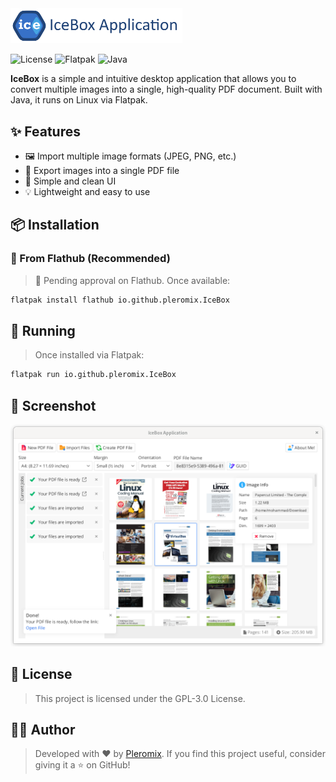 <img alt="Logo" src="https://raw.githubusercontent.com/pleromix/IceBox/0ad966028edeaca6f6acc244f4dc5d7da13cef26/src/main/resources/io/github/pleromix/icebox/asset/logo-vector-with-title.svg" width="275"/>

![License](https://img.shields.io/github/license/pleromix/icebox)
![Flatpak](https://img.shields.io/badge/flatpak-available-blue)
![Java](https://img.shields.io/badge/java-21-orange)

**IceBox** is a simple and intuitive desktop application that allows you to convert multiple images into a single,
high-quality PDF document. Built with Java, it runs on Linux via Flatpak.

## ✨ Features

- 🖼️ Import multiple image formats (JPEG, PNG, etc.)
- 📄 Export images into a single PDF file
- 🎨 Simple and clean UI
- 💡 Lightweight and easy to use

## 📦 Installation

### 🔹 From Flathub (Recommended)

> 🚧 Pending approval on Flathub. Once available:

```bash
flatpak install flathub io.github.pleromix.IceBox
```

## 🚀 Running

> Once installed via Flatpak:

```bash
flatpak run io.github.pleromix.IceBox
```

## 📸 Screenshot

![App Screenshot](https://raw.githubusercontent.com/pleromix/IceBox/cc98bae4a79d7db84a8803ce4a1bf6927a778339/screenshots/image_1.png)

## 📄 License

> This project is licensed under the GPL-3.0 License.

## 👨‍💻 Author

> Developed with ❤️ by [Pleromix](https://github.com/pleromix).
> If you find this project useful, consider giving it a ⭐ on GitHub!


